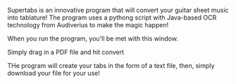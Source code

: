 Supertabs is an innovative program that will convert your guitar sheet music into tablature! The program uses a pythong script with Java-based OCR technology from Audiverius to make the magic happen!

When you run the program, you'll be met with this window.

Simply drag in a PDF file and hit convert

THe program will create your tabs in the form of a text file, then, simply download your file for your use! 

